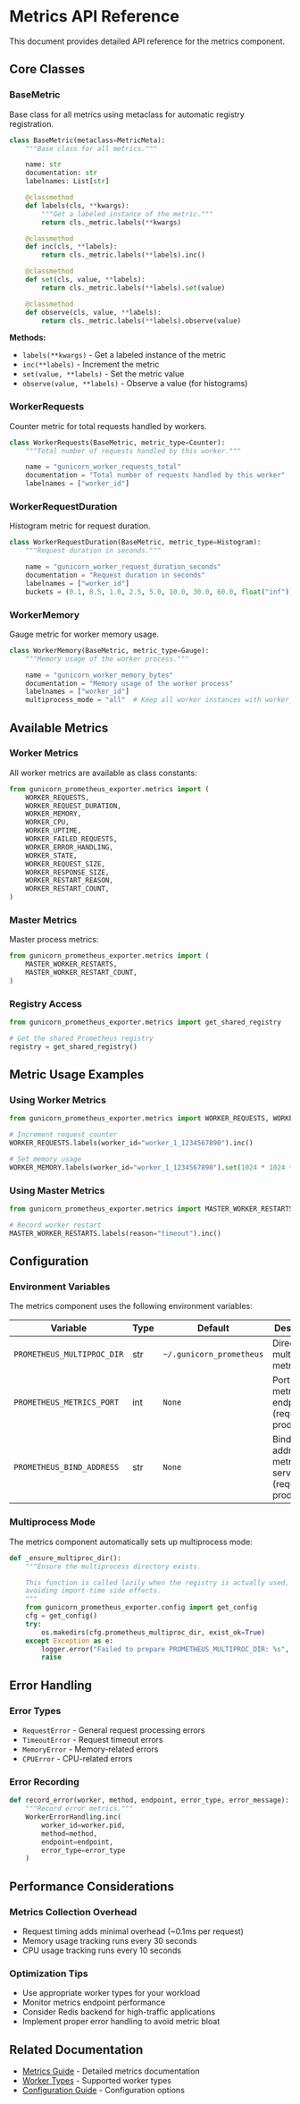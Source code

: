 # Metrics API Reference

This document provides detailed API reference for the metrics component.

## Core Classes

### BaseMetric

Base class for all metrics using metaclass for automatic registry registration.

```python
class BaseMetric(metaclass=MetricMeta):
    """Base class for all metrics."""

    name: str
    documentation: str
    labelnames: List[str]

    @classmethod
    def labels(cls, **kwargs):
        """Get a labeled instance of the metric."""
        return cls._metric.labels(**kwargs)

    @classmethod
    def inc(cls, **labels):
        return cls._metric.labels(**labels).inc()

    @classmethod
    def set(cls, value, **labels):
        return cls._metric.labels(**labels).set(value)

    @classmethod
    def observe(cls, value, **labels):
        return cls._metric.labels(**labels).observe(value)
```

**Methods:**

- `labels(**kwargs)` - Get a labeled instance of the metric
- `inc(**labels)` - Increment the metric
- `set(value, **labels)` - Set the metric value
- `observe(value, **labels)` - Observe a value (for histograms)

### WorkerRequests

Counter metric for total requests handled by workers.

```python
class WorkerRequests(BaseMetric, metric_type=Counter):
    """Total number of requests handled by this worker."""

    name = "gunicorn_worker_requests_total"
    documentation = "Total number of requests handled by this worker"
    labelnames = ["worker_id"]
```

### WorkerRequestDuration

Histogram metric for request duration.

```python
class WorkerRequestDuration(BaseMetric, metric_type=Histogram):
    """Request duration in seconds."""

    name = "gunicorn_worker_request_duration_seconds"
    documentation = "Request duration in seconds"
    labelnames = ["worker_id"]
    buckets = (0.1, 0.5, 1.0, 2.5, 5.0, 10.0, 30.0, 60.0, float("inf"))
```

### WorkerMemory

Gauge metric for worker memory usage.

```python
class WorkerMemory(BaseMetric, metric_type=Gauge):
    """Memory usage of the worker process."""

    name = "gunicorn_worker_memory_bytes"
    documentation = "Memory usage of the worker process"
    labelnames = ["worker_id"]
    multiprocess_mode = "all"  # Keep all worker instances with worker_id labels
```

## Available Metrics

### Worker Metrics

All worker metrics are available as class constants:

```python
from gunicorn_prometheus_exporter.metrics import (
    WORKER_REQUESTS,
    WORKER_REQUEST_DURATION,
    WORKER_MEMORY,
    WORKER_CPU,
    WORKER_UPTIME,
    WORKER_FAILED_REQUESTS,
    WORKER_ERROR_HANDLING,
    WORKER_STATE,
    WORKER_REQUEST_SIZE,
    WORKER_RESPONSE_SIZE,
    WORKER_RESTART_REASON,
    WORKER_RESTART_COUNT,
)
```

### Master Metrics

Master process metrics:

```python
from gunicorn_prometheus_exporter.metrics import (
    MASTER_WORKER_RESTARTS,
    MASTER_WORKER_RESTART_COUNT,
)
```

### Registry Access

```python
from gunicorn_prometheus_exporter.metrics import get_shared_registry

# Get the shared Prometheus registry
registry = get_shared_registry()
```

## Metric Usage Examples

### Using Worker Metrics

```python
from gunicorn_prometheus_exporter.metrics import WORKER_REQUESTS, WORKER_MEMORY

# Increment request counter
WORKER_REQUESTS.labels(worker_id="worker_1_1234567890").inc()

# Set memory usage
WORKER_MEMORY.labels(worker_id="worker_1_1234567890").set(1024 * 1024 * 100)  # 100MB
```

### Using Master Metrics

```python
from gunicorn_prometheus_exporter.metrics import MASTER_WORKER_RESTARTS

# Record worker restart
MASTER_WORKER_RESTARTS.labels(reason="timeout").inc()
```

## Configuration

### Environment Variables

The metrics component uses the following environment variables:

| Variable | Type | Default | Description |
|----------|------|---------|-------------|
| `PROMETHEUS_MULTIPROC_DIR` | str | `~/.gunicorn_prometheus` | Directory for multiprocess metrics |
| `PROMETHEUS_METRICS_PORT` | int | `None` | Port for metrics endpoint (required in production) |
| `PROMETHEUS_BIND_ADDRESS` | str | `None` | Bind address for metrics server (required in production) |

### Multiprocess Mode

The metrics component automatically sets up multiprocess mode:

```python
def _ensure_multiproc_dir():
    """Ensure the multiprocess directory exists.

    This function is called lazily when the registry is actually used,
    avoiding import-time side effects.
    """
    from gunicorn_prometheus_exporter.config import get_config
    cfg = get_config()
    try:
        os.makedirs(cfg.prometheus_multiproc_dir, exist_ok=True)
    except Exception as e:
        logger.error("Failed to prepare PROMETHEUS_MULTIPROC_DIR: %s", e)
        raise
```

## Error Handling

### Error Types

- `RequestError` - General request processing errors
- `TimeoutError` - Request timeout errors
- `MemoryError` - Memory-related errors
- `CPUError` - CPU-related errors

### Error Recording

```python
def record_error(worker, method, endpoint, error_type, error_message):
    """Record error metrics."""
    WorkerErrorHandling.inc(
        worker_id=worker.pid,
        method=method,
        endpoint=endpoint,
        error_type=error_type
    )
```

## Performance Considerations

### Metrics Collection Overhead

- Request timing adds minimal overhead (~0.1ms per request)
- Memory usage tracking runs every 30 seconds
- CPU usage tracking runs every 10 seconds

### Optimization Tips

- Use appropriate worker types for your workload
- Monitor metrics endpoint performance
- Consider Redis backend for high-traffic applications
- Implement proper error handling to avoid metric bloat

## Related Documentation

- [Metrics Guide](../metrics.md) - Detailed metrics documentation
- [Worker Types](worker-types.md) - Supported worker types
- [Configuration Guide](../configuration.md) - Configuration options
